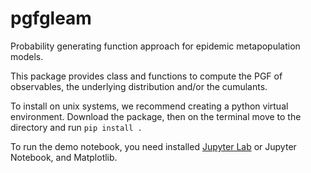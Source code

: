# pgfgleam
Probability generating function approach for epidemic metapopulation models.

This package provides class and functions to compute the PGF of observables, the underlying
distribution and/or the cumulants.

To install on unix systems, we recommend creating a python virtual environment. Download the package, then on the terminal move to the directory and run ```pip install .```

To run the demo notebook, you need installed [Jupyter Lab](https://jupyter.org/install) or Jupyter
Notebook, and Matplotlib.
